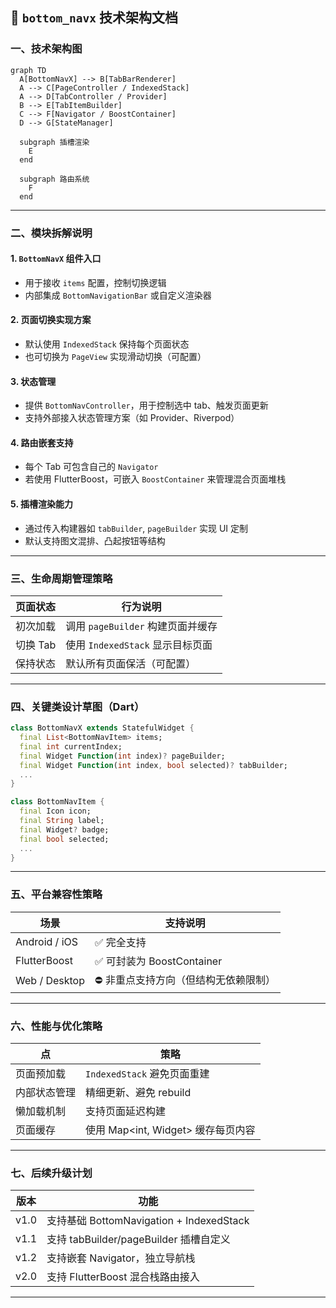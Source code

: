 ## 🧠 `bottom_navx` 技术架构文档

### 一、技术架构图

```mermaid
graph TD
  A[BottomNavX] --> B[TabBarRenderer]
  A --> C[PageController / IndexedStack]
  A --> D[TabController / Provider]
  B --> E[TabItemBuilder]
  C --> F[Navigator / BoostContainer]
  D --> G[StateManager]

  subgraph 插槽渲染
    E
  end

  subgraph 路由系统
    F
  end
```

---

### 二、模块拆解说明

#### 1. `BottomNavX` 组件入口

* 用于接收 `items` 配置，控制切换逻辑
* 内部集成 `BottomNavigationBar` 或自定义渲染器

#### 2. 页面切换实现方案

* 默认使用 `IndexedStack` 保持每个页面状态
* 也可切换为 `PageView` 实现滑动切换（可配置）

#### 3. 状态管理

* 提供 `BottomNavController`，用于控制选中 tab、触发页面更新
* 支持外部接入状态管理方案（如 Provider、Riverpod）

#### 4. 路由嵌套支持

* 每个 Tab 可包含自己的 `Navigator`
* 若使用 FlutterBoost，可嵌入 `BoostContainer` 来管理混合页面堆栈

#### 5. 插槽渲染能力

* 通过传入构建器如 `tabBuilder`, `pageBuilder` 实现 UI 定制
* 默认支持图文混排、凸起按钮等结构

---

### 三、生命周期管理策略

| 页面状态   | 行为说明                     |
| ------ | ------------------------ |
| 初次加载   | 调用 `pageBuilder` 构建页面并缓存 |
| 切换 Tab | 使用 `IndexedStack` 显示目标页面 |
| 保持状态   | 默认所有页面保活（可配置）            |

---

### 四、关键类设计草图（Dart）

```dart
class BottomNavX extends StatefulWidget {
  final List<BottomNavItem> items;
  final int currentIndex;
  final Widget Function(int index)? pageBuilder;
  final Widget Function(int index, bool selected)? tabBuilder;
  ...
}

class BottomNavItem {
  final Icon icon;
  final String label;
  final Widget? badge;
  final bool selected;
  ...
}
```

---

### 五、平台兼容性策略

| 场景            | 支持说明                  |
| ------------- | --------------------- |
| Android / iOS | ✅ 完全支持                |
| FlutterBoost  | ✅ 可封装为 BoostContainer |
| Web / Desktop | ⛔️ 非重点支持方向（但结构无依赖限制）  |

---

### 六、性能与优化策略

| 点      | 策略                          |
| ------ | --------------------------- |
| 页面预加载  | `IndexedStack` 避免页面重建       |
| 内部状态管理 | 精细更新、避免 rebuild             |
| 懒加载机制  | 支持页面延迟构建                    |
| 页面缓存   | 使用 Map\<int, Widget> 缓存每页内容 |

---

### 七、后续升级计划

| 版本   | 功能                                   |
| ---- | ------------------------------------ |
| v1.0 | 支持基础 BottomNavigation + IndexedStack |
| v1.1 | 支持 tabBuilder/pageBuilder 插槽自定义      |
| v1.2 | 支持嵌套 Navigator，独立导航栈                 |
| v2.0 | 支持 FlutterBoost 混合栈路由接入              |

---